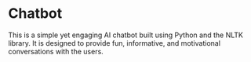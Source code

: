 # Chatbot
This is a simple yet engaging AI chatbot built using Python and the NLTK library. It is designed to provide fun, informative, and motivational conversations with the users.
